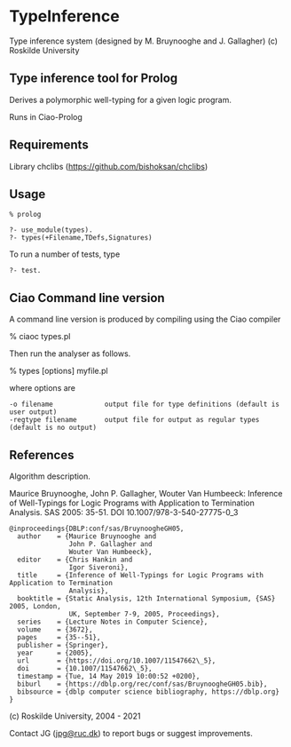 # TypeInference

Type inference system (designed by M. Bruynooghe and J. Gallagher)
(c) Roskilde University
 
## Type inference tool for Prolog

Derives a polymorphic well-typing for a given logic program.

Runs in Ciao-Prolog 

## Requirements

Library chclibs (https://github.com/bishoksan/chclibs)

## Usage


```
% prolog

?- use_module(types).
?- types(+Filename,TDefs,Signatures)
```

To run a number of tests, type

```
?- test.
```

## Ciao Command line version

A command line version is produced by compiling using the Ciao compiler

% ciaoc types.pl

Then run the analyser as follows.

% types [options] myfile.pl

where options are

```
-o filename 			output file for type definitions (default is user output)
-regtype filename 		output file for output as regular types (default is no output)
```

## References

Algorithm description.

Maurice Bruynooghe, John P. Gallagher, Wouter Van Humbeeck:
Inference of Well-Typings for Logic Programs with Application to Termination Analysis. SAS 2005: 35-51.
DOI 10.1007/978-3-540-27775-0_3

```
@inproceedings{DBLP:conf/sas/BruynoogheGH05,
  author    = {Maurice Bruynooghe and
               John P. Gallagher and
               Wouter Van Humbeeck},
  editor    = {Chris Hankin and
               Igor Siveroni},
  title     = {Inference of Well-Typings for Logic Programs with Application to Termination
               Analysis},
  booktitle = {Static Analysis, 12th International Symposium, {SAS} 2005, London,
               UK, September 7-9, 2005, Proceedings},
  series    = {Lecture Notes in Computer Science},
  volume    = {3672},
  pages     = {35--51},
  publisher = {Springer},
  year      = {2005},
  url       = {https://doi.org/10.1007/11547662\_5},
  doi       = {10.1007/11547662\_5},
  timestamp = {Tue, 14 May 2019 10:00:52 +0200},
  biburl    = {https://dblp.org/rec/conf/sas/BruynoogheGH05.bib},
  bibsource = {dblp computer science bibliography, https://dblp.org}
}
```

(c) Roskilde University,  2004 - 2021


Contact JG (jpg@ruc.dk) to report bugs or suggest improvements.
